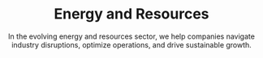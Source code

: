 ---
layout: industry
order: 6
title: Energy and Resources
subtitle: "In the evolving energy and resources sector, we help companies navigate industry disruptions, optimize operations, and drive sustainable growth."
intro: "At SLKone, we understand the complex challenges facing the energy and resources sector. From upstream to downstream, we partner with companies to navigate industry disruptions, optimize operations, and drive sustainable growth. Our deep industry knowledge, combined with our data-driven approach, enables us to deliver tangible results in this dynamic sector."
blurb-intro: "Transform your operations with SLKone's innovative solutions, designed to enhance efficiency and drive sustainability in the evolving energy landscape."
landscape-title: "The Energy & Resources Landscape"
landscape-intro: "The energy and resources sector is undergoing significant transformation, driven by:"
landscape:
  - "Transition to renewable and clean energy sources"
  - "Volatile commodity prices and market dynamics"
  - "Increasing focus on ESG and sustainability"
  - "Technological advancements and digitalization"
  - "Evolving regulatory landscapes"
  - "Supply chain disruptions and geopolitical uncertainties"
landscape-conclusion: "These forces reshape the competitive landscape, presenting both challenges and opportunities for energy and resource companies."
approach-title: "Our Approach"
approach-intro: "SLKone adopts a comprehensive approach to energy and resources challenges, integrating operational excellence with strategic foresight. Our framework encompasses:"
approach:
  - point: "Operational Efficiency"
    description: "Optimizing processes and reducing costs"
    icon: "fa-solid fa-check"
  - point: "Digital Transformation"
    description: "Leveraging technology to enhance productivity and decision-making"
    icon: "fa-solid fa-check"
  - point: "Supply Chain Resilience"
    description: "Building agile and responsive supply networks"
    icon: "fa-solid fa-check"
  - point: "Sustainability Integration"
    description: "Developing strategies for the energy transition"
    icon: "fa-solid fa-check"
  - point: "Portfolio Optimization"
    description: "Balancing traditional and renewable energy assets"
    icon: "fa-solid fa-check"
  - point: "Risk Management"
    description: "Mitigating operational, financial, and regulatory risks"
    icon: "fa-solid fa-check"
why_choose:
  - point: "Deep Industry Expertise"
    description: "Extensive knowledge of the energy and resources sector dynamics."
    icon: "fa-solid fa-check"
  - point: "Data-Driven Solutions"
    description: "Leveraging advanced analytics for informed decision-making."
    icon: "fa-solid fa-check"
  - point: "Sustainable Growth Focus"
    description: "Strategies aimed at long-term sustainability and resilience."
    icon: "fa-solid fa-check"
  - point: "Cross-Functional Approach"
    description: "Integrating operations, finance, and strategy for holistic improvements."
    icon: "fa-solid fa-check"
  - point: "Proven Track Record"
    description: "Demonstrated success in optimizing operations and driving growth."
    icon: "fa-solid fa-check"
  - point: "Collaborative Partnership"
    description: "Working closely with your team to ensure tailored and effective solutions."
    icon: "fa-solid fa-check"
cta_title: "Ready to navigate the complexities of the energy and resources sector?"
cta: "Contact SLKone today to discover how our specialized services can drive your sustainable growth and operational excellence."
icon: "fa-solid fa-bolt"
color: "plum"
background_image: "/assets/images/backgrounds/energy-and-resources.webp"
permalink: /industries/energy-and-resources
---